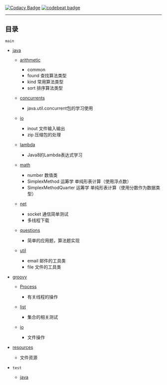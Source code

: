 [![Codacy Badge](https://api.codacy.com/project/badge/Grade/15633fc25b1e40c7bcd4dc963487e0be)](https://www.codacy.com/app/Kuangcp/JavaBase?utm_source=github.com&amp;utm_medium=referral&amp;utm_content=Kuangcp/JavaBase&amp;utm_campaign=Badge_Grade)
[![codebeat badge](https://codebeat.co/badges/9145f9a8-a1aa-4c67-bb2b-f9dd12e924d4)](https://codebeat.co/projects/github-com-kuangcp-javabase-master)
*****************

## 目录
`main`
- [java](./src/main/java)
    - [arithmetic](./src/main/java/com/arithmetic)
        - common 
        - found 查找算法类型
        - kind 常用算法类型
        - sort 排序算法类型
    - [concurrents](./src/main/java/com/concurrents)
        - java.util.concurrent包的学习使用
        
    - [io](./src/main/java/com/io)
        - inout 文件输入输出
        - zip 压缩包的处理
        
    - [lambda](./src/main/java/com/lambda)
        - Java8的Lambda表达式学习
         
    - [math](./src/main/java/com/math)
        - number 数值类
        - SimplexMethod 运筹学 单纯形表计算（使用浮点数）
        - SimplexMethodQuarter 运筹学 单纯形表计算（使用分数作为数据类型）
        
    - [net](./src/main/java/com/net)
        - socket 通信简单测试
        - 多线程下载
    - [questions](./src/main/java/com/questions)
        - 简单的应用题，算法题实现
        
    - [util](./src/main/java/com/util)
        - email 邮件的工具类
        - file 文件的工具类   
        
- [groovy]([learn](./src/main/groovy))
    - [Process](./src/main/groovy/com/learn/process)
        - 有关线程的操作
        
    - [list](./src/main/groovy/com/learn/list)
        - 集合的相关测试
        
    - [io](./src/main/groovy/com/learn/io) 
        - 文件操作
        
- [resources](./src/main/resources)
    - 文件资源
        
- `test`
    - [java](./src/test/java)

